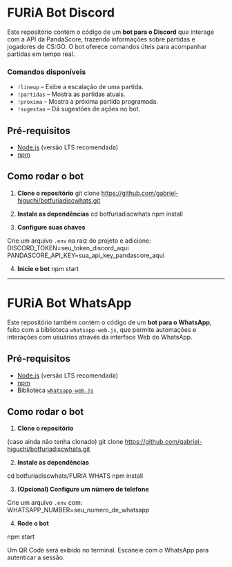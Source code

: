 # FURiA Bot Discord

Este repositório contém o código de um **bot para o Discord** que interage com a API da PandaScore, trazendo informações sobre partidas e jogadores de CS:GO. O bot oferece comandos úteis para acompanhar partidas em tempo real.

### Comandos disponíveis

- `!lineup` – Exibe a escalação de uma partida.
- `!partidas` – Mostra as partidas atuais.
- `!proxima` – Mostra a próxima partida programada.
- `!sugestao` – Dá sugestões de ações no bot.

## Pré-requisitos

- [Node.js](https://nodejs.org/) (versão LTS recomendada)
- [npm](https://www.npmjs.com/)

## Como rodar o bot

1. **Clone o repositório**
    git clone https://github.com/gabriel-higuchi/botfuriadiscwhats.git


2. **Instale as dependências**
    cd botfuriadiscwhats
    npm install


3. **Configure suas chaves**

Crie um arquivo `.env` na raiz do projeto e adicione:
    DISCORD_TOKEN=seu_token_discord_aqui
    PANDASCORE_API_KEY=sua_api_key_pandascore_aqui


4. **Inicie o bot**
    npm start


---

# FURiA Bot WhatsApp

Este repositório também contém o código de um **bot para o WhatsApp**, feito com a biblioteca `whatsapp-web.js`, que permite automações e interações com usuários através da interface Web do WhatsApp.

## Pré-requisitos

- [Node.js](https://nodejs.org/) (versão LTS recomendada)
- [npm](https://www.npmjs.com/)
- Biblioteca [`whatsapp-web.js`](https://www.npmjs.com/package/whatsapp-web.js)

## Como rodar o bot

1. **Clone o repositório**

(caso ainda não tenha clonado)
git clone https://github.com/gabriel-higuchi/botfuriadiscwhats.git


2. **Instale as dependências**

cd botfuriadiscwhats/FURIA WHATS
npm install


3. **(Opcional) Configure um número de telefone**

Crie um arquivo `.env` com:
WHATSAPP_NUMBER=seu_numero_de_whatsapp


4. **Rode o bot**

npm start


Um QR Code será exibido no terminal. Escaneie com o WhatsApp para autenticar a sessão.













